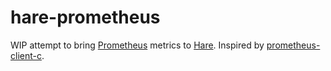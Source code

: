 # hare-prometheus

WIP attempt to bring [Prometheus](https://prometheus.io/) metrics to [Hare](https://harelang.org).
Inspired by [prometheus-client-c](https://github.com/digitalocean/prometheus-client-c).

